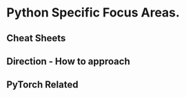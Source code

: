 # Python Specific Focus Areas.

## Cheat Sheets

## Direction - How to approach

## PyTorch Related


